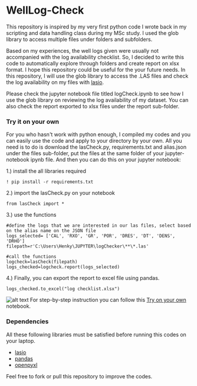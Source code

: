 # WellLog-Check
This repository is inspired by my very first python code I wrote back in my scripting and data handling class during my MSc study. I used the glob library to access multiple files under folders and subfolders.

Based on my experiences, the well logs given  were usually not accompanied with the log availability checklist. So, I decided to write this code to automatically explore through folders and create report on xlsx format. I hope this repository could be useful for the your future needs. In this repository, I will use the glob library to access the .LAS files and check the log availability on my files with [lasio](https://lasio.readthedocs.io/en/latest/installation.html). 

Please check the jupyter notebook file titled logCheck.ipynb to see how I use the glob library on reviewing the log availability of my dataset. You can also check the report exported to xlsx files under the report sub-folder.

### Try it on your own
For you who hasn't work with python enough, I compiled my codes and you can easily use the code and apply to your directory by your own.
All you need is to do is download the lasCheck.py, requirements.txt and alias.json under the files sub-folder, put the files at the same folder of your jupyter-notebook ipynb file.
And then you can do this on your jupyter notebook:

1.) install the all libraries required
```
! pip install -r requirements.txt
```
2.) import the lasCheck.py on your notebook
```
from lasCheck import *
```
3.) use the functions
```
#define the logs that we are interested in our las files, select based on the alias name on the JSON file
logs_selected= ['CAL', 'RXO', 'GR', 'POR', 'DRES', 'DT', 'DENS', 'DRHO'] 
filepath=r'C:\Users\Henky\JUPYTER\logChecker\**\*.las'

#call the functions
logcheck=lasCheck(filepath)
logs_checked=logcheck.report(logs_selected)
```
4.) Finally, you can export the report to excel file using pandas.
```
logs_checked.to_excel("log checklist.xlsx")
```
![alt text](https://github.com/panjoel4/WellLog-Check/blob/main/Files/report%20in%20xlsx.PNG?raw=true)
For step-by-step instruction you can follow this [Try on your own](https://github.com/panjoel4/WellLog-Check/blob/main/Jupyter-Notebook/Try%20it%20on%20your%20own.ipynb) notebook.

### Dependencies
All these following libraries must be satisfied before running this codes on your laptop.
- [lasio](https://lasio.readthedocs.io/en/latest/installation.html) <br/>
- [pandas](https://pandas.pydata.org/) <br/>
- [openpyxl](https://openpyxl.readthedocs.io/en/stable/) <br/>

Feel free to fork or pull this repository to improve the codes. 
